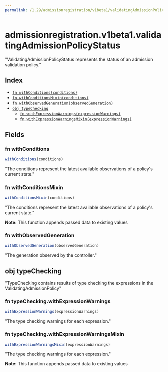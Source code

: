 ```yaml
---
permalink: /1.29/admissionregistration/v1beta1/validatingAdmissionPolicyStatus/
---
```


# admissionregistration.v1beta1.validatingAdmissionPolicyStatus

"ValidatingAdmissionPolicyStatus represents the status of an admission validation policy."

## Index

* [`fn withConditions(conditions)`](#fn-withconditions)
* [`fn withConditionsMixin(conditions)`](#fn-withconditionsmixin)
* [`fn withObservedGeneration(observedGeneration)`](#fn-withobservedgeneration)
* [`obj typeChecking`](#obj-typechecking)
  * [`fn withExpressionWarnings(expressionWarnings)`](#fn-typecheckingwithexpressionwarnings)
  * [`fn withExpressionWarningsMixin(expressionWarnings)`](#fn-typecheckingwithexpressionwarningsmixin)

## Fields

### fn withConditions

```ts
withConditions(conditions)
```

"The conditions represent the latest available observations of a policy's current state."

### fn withConditionsMixin

```ts
withConditionsMixin(conditions)
```

"The conditions represent the latest available observations of a policy's current state."

**Note:** This function appends passed data to existing values

### fn withObservedGeneration

```ts
withObservedGeneration(observedGeneration)
```

"The generation observed by the controller."

## obj typeChecking

"TypeChecking contains results of type checking the expressions in the ValidatingAdmissionPolicy"

### fn typeChecking.withExpressionWarnings

```ts
withExpressionWarnings(expressionWarnings)
```

"The type checking warnings for each expression."

### fn typeChecking.withExpressionWarningsMixin

```ts
withExpressionWarningsMixin(expressionWarnings)
```

"The type checking warnings for each expression."

**Note:** This function appends passed data to existing values